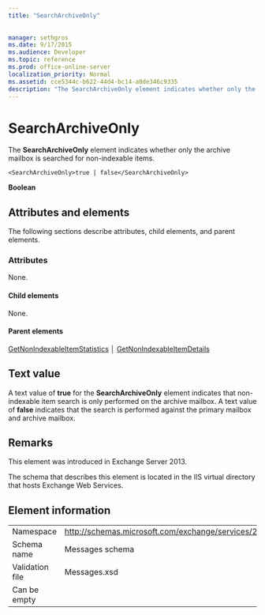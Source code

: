 ```yaml
---
title: "SearchArchiveOnly"
 
 
manager: sethgros
ms.date: 9/17/2015
ms.audience: Developer
ms.topic: reference
ms.prod: office-online-server
localization_priority: Normal
ms.assetid: cce5344c-b622-44d4-bc14-a0de346c9335
description: "The SearchArchiveOnly element indicates whether only the archive mailbox is searched for non-indexable items."
---
```


# SearchArchiveOnly

The **SearchArchiveOnly** element indicates whether only the archive mailbox is searched for non-indexable items. 
  
```
<SearchArchiveOnly>true | false</SearchArchiveOnly>
```

 **Boolean**
## Attributes and elements

The following sections describe attributes, child elements, and parent elements.
  
### Attributes

None.
  
#### Child elements

None.
  
#### Parent elements

[GetNonIndexableItemStatistics](getnonindexableitemstatistics.md) │ [GetNonIndexableItemDetails](getnonindexableitemdetails.md)
  
## Text value

A text value of **true** for the **SearchArchiveOnly** element indicates that non-indexable item search is only performed on the archive mailbox. A text value of **false** indicates that the search is performed against the primary mailbox and archive mailbox. 
  
## Remarks

This element was introduced in Exchange Server 2013.
  
The schema that describes this element is located in the IIS virtual directory that hosts Exchange Web Services.
  
## Element information

|||
|:-----|:-----|
|Namespace  <br/> |http://schemas.microsoft.com/exchange/services/2006/messages  <br/> |
|Schema name  <br/> |Messages schema  <br/> |
|Validation file  <br/> |Messages.xsd  <br/> |
|Can be empty  <br/> ||
   

